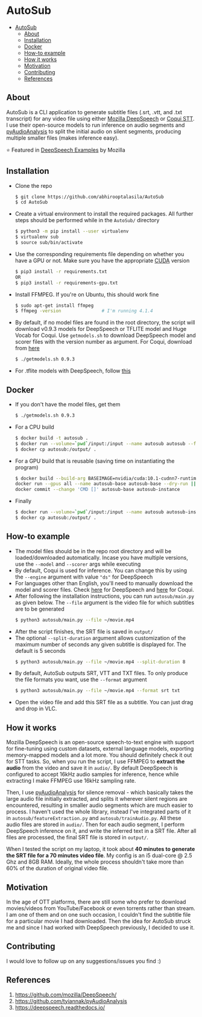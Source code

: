 # AutoSub

- [AutoSub](#autosub)
  - [About](#about)
  - [Installation](#installation)
  - [Docker](#docker)
  - [How-to example](#how-to-example)
  - [How it works](#how-it-works)
  - [Motivation](#motivation)
  - [Contributing](#contributing)
  - [References](#references)

## About

AutoSub is a CLI application to generate subtitle files (.srt, .vtt, and .txt transcript) for any video file using either [Mozilla DeepSpeech](https://github.com/mozilla/DeepSpeech) or [Coqui STT](https://github.com/coqui-ai/STT). I use their open-source models to run inference on audio segments and [pyAudioAnalysis](https://github.com/tyiannak/pyAudioAnalysis) to split the initial audio on silent segments, producing multiple smaller files (makes inference easy).

⭐ Featured in [DeepSpeech Examples](https://github.com/mozilla/DeepSpeech-examples) by Mozilla

## Installation

* Clone the repo
    ```bash
    $ git clone https://github.com/abhirooptalasila/AutoSub
    $ cd AutoSub
    ```
* Create a virtual environment to install the required packages. All further steps should be performed while in the `AutoSub/` directory
    ```bash
    $ python3 -m pip install --user virtualenv
    $ virtualenv sub
    $ source sub/bin/activate
    ```
* Use the corresponding requirements file depending on whether you have a GPU or not. Make sure you have the appropriate [CUDA](https://deepspeech.readthedocs.io/en/v0.9.3/USING.html#cuda-dependency-inference) version
    ```bash
    $ pip3 install -r requirements.txt
    OR
    $ pip3 install -r requirements-gpu.txt
    ```
* Install FFMPEG. If you're on Ubuntu, this should work fine
    ```bash
    $ sudo apt-get install ffmpeg
    $ ffmpeg -version               # I'm running 4.1.4
    ```
* By default, if no model files are found in the root directory, the script will download v0.9.3 models for DeepSpeech or TFLITE model and Huge Vocab for Coqui. Use `getmodels.sh` to download DeepSpeech model and scorer files with the version number as argument. For Coqui, download from [here](https://coqui.ai/models)
    ```bash
    $ ./getmodels.sh 0.9.3
    ```
* For .tflite models with DeepSpeech, follow [this](https://github.com/abhirooptalasila/AutoSub/issues/41#issuecomment-968847604)


## Docker

* If you don't have the model files, get them
    ```bash
    $ ./getmodels.sh 0.9.3
    ```
* For a CPU build
    ```bash
    $ docker build -t autosub .
    $ docker run --volume=`pwd`/input:/input --name autosub autosub --file /input/video.mp4
    $ docker cp autosub:/output/ .
    ```
* For a GPU build that is reusable (saving time on instantiating the program)
    ```bash
    $ docker build --build-arg BASEIMAGE=nvidia/cuda:10.1-cudnn7-runtime-ubuntu18.04 --build-arg DEPSLIST=requirements-gpu.txt -t autosub-base . && \
    docker run --gpus all --name autosub-base autosub-base --dry-run || \
    docker commit --change 'CMD []' autosub-base autosub-instance
    ```
* Finally
    ```bash
    $ docker run --volume=`pwd`/input:/input --name autosub autosub-instance --file ~/video.mp4
    $ docker cp autosub:/output/ .
    ```

## How-to example

* The model files should be in the repo root directory and will be loaded/downloaded automatically. Incase you have multiple versions, use the `--model` and `--scorer` args while executing
* By default, Coqui is used for inference. You can change this by using the `--engine` argument with value `"ds"` for DeepSpeech
* For languages other than English, you'll need to manually download the model and scorer files. Check [here](https://discourse.mozilla.org/t/links-to-pretrained-models/62688) for DeepSpeech and [here](https://coqui.ai/models) for Coqui.
* After following the installation instructions, you can run `autosub/main.py` as given below. The `--file` argument is the video file for which subtitles are to be generated
    ```bash
    $ python3 autosub/main.py --file ~/movie.mp4
    ```
* After the script finishes, the SRT file is saved in `output/`
* The optional `--split-duration` argument allows customization of the maximum number of seconds any given subtitle is displayed for. The default is 5 seconds
    ```bash
    $ python3 autosub/main.py --file ~/movie.mp4 --split-duration 8
    ```
* By default, AutoSub outputs SRT, VTT and TXT files. To only produce the file formats you want, use the `--format` argument
    ```bash
    $ python3 autosub/main.py --file ~/movie.mp4 --format srt txt
    ```
* Open the video file and add this SRT file as a subtitle. You can just drag and drop in VLC.



## How it works

Mozilla DeepSpeech is an open-source speech-to-text engine with support for fine-tuning using custom datasets, external language models, exporting memory-mapped models and a lot more. You should definitely check it out for STT tasks. So, when you run the script, I use FFMPEG to **extract the audio** from the video and save it in `audio/`. By default DeepSpeech is configured to accept 16kHz audio samples for inference, hence while extracting I make FFMPEG use 16kHz sampling rate. 

Then, I use [pyAudioAnalysis](https://github.com/tyiannak/pyAudioAnalysis) for silence removal - which basically takes the large audio file initially extracted, and splits it wherever silent regions are encountered, resulting in smaller audio segments which are much easier to process. I haven't used the whole library, instead I've integrated parts of it in `autosub/featureExtraction.py` and `autosub/trainAudio.py`. All these audio files are stored in `audio/`. Then for each audio segment, I perform DeepSpeech inference on it, and write the inferred text in a SRT file. After all files are processed, the final SRT file is stored in `output/`.

When I tested the script on my laptop, it took about **40 minutes to generate the SRT file for a 70 minutes video file**. My config is an i5 dual-core @ 2.5 Ghz and 8GB RAM. Ideally, the whole process shouldn't take more than 60% of the duration of original video file. 


## Motivation

In the age of OTT platforms, there are still some who prefer to download movies/videos from YouTube/Facebook or even torrents rather than stream. I am one of them and on one such occasion, I couldn't find the subtitle file for a particular movie I had downloaded. Then the idea for AutoSub struck me and since I had worked with DeepSpeech previously, I decided to use it. 


## Contributing

I would love to follow up on any suggestions/issues you find :)


## References
1. https://github.com/mozilla/DeepSpeech/
2. https://github.com/tyiannak/pyAudioAnalysis
3. https://deepspeech.readthedocs.io/
